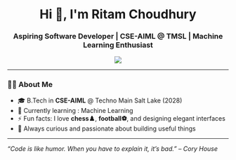 <h1 align="center">Hi 👋, I'm Ritam Choudhury</h1>
<h3 align="center">Aspiring Software Developer | CSE-AIML @ TMSL | Machine Learning Enthusiast</h3>

<p align="center">
  <img src="https://readme-typing-svg.demolab.com?font=Fira+Code&size=18&pause=1000&center=true&vCenter=true&width=440&lines=Welcome+to+my+GitHub!;I+build+web+projects+with+passion.;Learning+every+single+day+🚀" 
</p>

---

### 👨‍💻 About Me

- 🎓 B.Tech in **CSE-AIML** @ Techno Main Salt Lake (2028)
- 🌱 Currently learning : Machine Learning
- ⚡ Fun facts: I love **chess♟️**, **football⚽**, and designing elegant interfaces
- 🚀 Always curious and passionate about building useful things

---
*“Code is like humor. When you have to explain it, it’s bad.” – Cory House*


